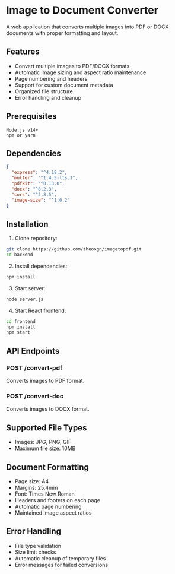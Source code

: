 # Image to Document Converter

A web application that converts multiple images into PDF or DOCX documents with proper formatting and layout.

## Features

- Convert multiple images to PDF/DOCX formats
- Automatic image sizing and aspect ratio maintenance
- Page numbering and headers
- Support for custom document metadata
- Organized file structure
- Error handling and cleanup

## Prerequisites

```
Node.js v14+
npm or yarn
```

## Dependencies

```json
{
  "express": "^4.18.2",
  "multer": "^1.4.5-lts.1",
  "pdfkit": "^0.13.0",
  "docx": "^8.2.3",
  "cors": "^2.8.5",
  "image-size": "^1.0.2"
}
```

## Installation

1. Clone repository:
```bash
git clone https://github.com/theoxgn/imagetopdf.git
cd backend
```

2. Install dependencies:
```bash
npm install
```

3. Start server:
```bash
node server.js
```

4. Start React frontend:
```bash
cd frontend
npm install
npm start
```

## API Endpoints

### POST /convert-pdf
Converts images to PDF format.

### POST /convert-doc
Converts images to DOCX format.

## Supported File Types
- Images: JPG, PNG, GIF
- Maximum file size: 10MB

## Document Formatting
- Page size: A4
- Margins: 25.4mm
- Font: Times New Roman
- Headers and footers on each page
- Automatic page numbering
- Maintained image aspect ratios

## Error Handling
- File type validation
- Size limit checks
- Automatic cleanup of temporary files
- Error messages for failed conversions
